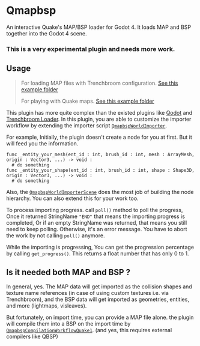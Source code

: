 # Qmapbsp
An interactive Quake's MAP/BSP loader for Godot 4. It loads MAP and BSP together into the Godot 4 scene.

### This is a very experimental plugin and needs more work.

## Usage
> For loading MAP files with Trenchbroom configuration. [See this example folder](https://github.com/gongpha/gdQmapbsp/tree/master/trenchbroom_example)
>
> For playing with Quake maps. [See this example folder](https://github.com/gongpha/gdQmapbsp/tree/master/quake1_example)

This plugin has more quite complex than the existed plugins like [Qodot](https://github.com/QodotPlugin/qodot-plugin) and [Trenchbroom Loader](https://github.com/codecat/godot-tbloader).
In this plugin, you are able to customize the importer workflow by extending the importer script [`QmapbspWorldImporter`](https://github.com/gongpha/gdQmapbsp/blob/master/addons/qmapbsp/importer/world_importer.gd).

For example, Initially, the plugin doesn't create a node for you at first. But it will feed you the information.
```gdscript
func _entity_your_mesh(ent_id : int, brush_id : int, mesh : ArrayMesh, origin : Vector3, ...) -> void :
  # do something
func _entity_your_shape(ent_id : int, brush_id : int, shape : Shape3D, origin : Vector3, ...) -> void :
  # do something
```
Also, the [`QmapbspWorldImporterScene`](https://github.com/gongpha/gdQmapbsp/blob/master/addons/qmapbsp/importer/impext/scene.gd) does the most job of building the node hierarchy. You can also extend this for your work too.

To process importing progress. call `poll()` method to poll the progress, Once it returned StringName `"END"` that means the importing progress is completed, Or if an empty StringName was returned, that means you still need to keep polling. Otherwise, it's an error message. You have to abort the work by not calling `poll()` anymore.

While the importing is progressing, You can get the progression percentage by calling `get_progress()`. This returns a float number that has only 0 to 1.

## Is it needed both MAP and BSP ?
In general, yes. The MAP data will get imported as the collision shapes and texture name references (in case of using custom textures i.e. via Trenchbroom), and the BSP data will get imported as geometries, entities, and more (lightmaps, visleaves).

But fortunately, on import time, you can provide a MAP file alone. the plugin will compile them into a BSP on the import time by [`QmapbspCompilationWorkflowQuake1`](https://github.com/gongpha/gdQmapbsp/blob/master/addons/qmapbsp/importer/cmplwf/quake1.gd). (and yes, this requires external compilers like QBSP)
